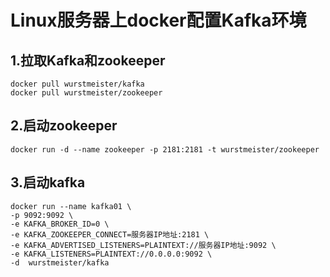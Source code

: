 # Linux服务器上docker配置Kafka环境

## 1.拉取Kafka和zookeeper
```
docker pull wurstmeister/kafka
docker pull wurstmeister/zookeeper
```

## 2.启动zookeeper
```
docker run -d --name zookeeper -p 2181:2181 -t wurstmeister/zookeeper
```

## 3.启动kafka
```
docker run --name kafka01 \
-p 9092:9092 \
-e KAFKA_BROKER_ID=0 \
-e KAFKA_ZOOKEEPER_CONNECT=服务器IP地址:2181 \
-e KAFKA_ADVERTISED_LISTENERS=PLAINTEXT://服务器IP地址:9092 \
-e KAFKA_LISTENERS=PLAINTEXT://0.0.0.0:9092 \
-d  wurstmeister/kafka

```
